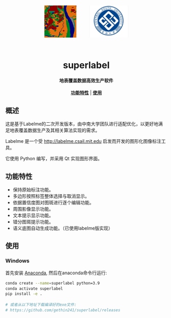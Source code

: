 <h1 align="center">
  <ul style="display: flex; list-style: none; padding: 0; justify-content: center; align-items: center;">
    <li style="margin-right: 40px; text-align: center;">
      <img src="labelme/icons/icon.png" alt="Icon" style="max-width: 100px; max-height: 100px;">
    </li>
    <li style="text-align: center;">
      <img src="labelme/icons/csu-logo.jpg" alt="CSU Logo" style="max-width: 200px; max-height: 100px;">
    </li>
  </ul>
  <br/>superlabel
</h1>

<h4 align="center">
  地表覆盖数据高效生产软件
</h4>

<div align="center">
  <a href="#功能特性"><b>功能特性</b></a>
  | <a href="#使用"><b>使用</b></a>
</div>

<!-- <div align="center">
  <img src="examples/instance_segmentation/.readme/annotation.jpg" width="70%">
</div> -->

## 概述

这是基于Labelme的二次开发版本，由中南大学团队进行适配优化，以更好地满足地表覆盖数据生产及其相关算法实现的需求。

Labelme 是一个受 http://labelme.csail.mit.edu 启发而开发的图形化图像标注工具。

它使用 Python 编写，并采用 Qt 实现图形界面。

## 功能特性

- 保持原始标注功能。
- 多边形按照标签整体选择与取消显示。
- 依据置信度图对图斑进行逐个编辑功能。
- 周围影像显示功能。
- 文本提示显示功能。
- 错分图斑提示功能。
- 语义底图自动生成功能。（已使用labelme版实现）

## 使用

### Windows

首先安装 [Anaconda](https://www.continuum.io/downloads), 然后在anaconda命令行运行:

```bash
conda create --name=superlabel python=3.9
conda activate superlabel
pip install -e .

# 或者从以下地址下载编译好的exe文件:
# https://github.com/gethin241/superlabel/releases
```
